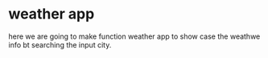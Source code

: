 # weather app
here we are going to make function weather app to show case the weathwe info bt searching the input city.
